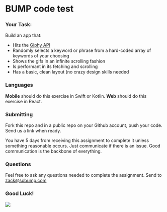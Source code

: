 # BUMP code test

### Your Task: 

Build an app that: 

* Hits the [Giphy API](https://developers.giphy.com/docs/)
* Randomly selects a keyword or phrase from a hard-coded array of keywords of your choosing
* Shows the gifs in an infinite scrolling fashion
* Is performant in its fetching and scrolling
* Has a basic, clean layout (no crazy design skills needed

### Languages 

**Mobile** should do this exercise in Swift or Kotlin. **Web** should do this exercise in React.

### Submitting

Fork this repo and in a public repo on your Github account, push your code.  Send us a link when ready.

You have 5 days from receiving this assignment to complete it unless something reasonable occurs. Just communicate if there is an issue. Good communication is the backbone of everything.

### Questions

Feel free to ask any questions needed to complete the assignment. Send to zack@sobump.com

### Good Luck!

![](https://media3.giphy.com/media/3o6ZtaO9BZHcOjmErm/giphy.gif)
